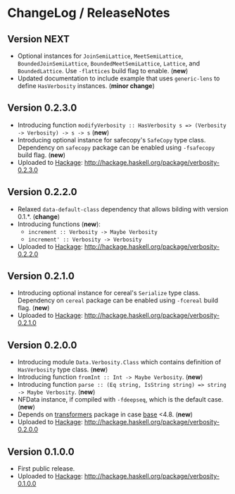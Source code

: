 # ChangeLog / ReleaseNotes


## Version NEXT

* Optional instances for `JoinSemiLattice`, `MeetSemiLattice`,
  `BoundedJoinSemiLattice`, `BoundedMeetSemiLattice`, `Lattice`, and
  `BoundedLattice`. Use `-flattices` build flag to enable. (**new**)
* Updated documentation to include example that uses `generic-lens` to define
  `HasVerbosity` instances. (**minor change**)


## Version 0.2.3.0

* Introducing function
  `modifyVerbosity :: HasVerbosity s => (Verbosity -> Verbosity) -> s -> s`
  (**new**)
* Introducing optional instance for safecopy's `SafeCopy` type class. Dependency
  on `safecopy` package can be enabled using `-fsafecopy` build flag. (**new**)
* Uploaded to [Hackage][]: <http://hackage.haskell.org/package/verbosity-0.2.3.0>


## Version 0.2.2.0

* Relaxed `data-default-class` dependency that allows bilding with version
  0.1.\*. (**change**)
* Introducing functions (**new**):
    * `increment :: Verbosity -> Maybe Verbosity`
    * `increment' :: Verbosity -> Verbosity`
* Uploaded to [Hackage][]: <http://hackage.haskell.org/package/verbosity-0.2.2.0>


## Version 0.2.1.0

* Introducing optional instance for cereal's `Serialize` type class. Dependency
  on `cereal` package can be enabled using `-fcereal` build flag. (**new**)
* Uploaded to [Hackage][]: <http://hackage.haskell.org/package/verbosity-0.2.1.0>


## Version 0.2.0.0

* Introducing module `Data.Verbosity.Class` which contains definition of
  `HasVerbosity` type class. (**new**)
* Introducing function `fromInt :: Int -> Maybe Verbosity`. (**new**)
* Introducing function
  `parse :: (Eq string, IsString string) => string -> Maybe Verbosity`. (**new**)
* NFData instance, if compiled with `-fdeepseq`, which is the default case.
  (**new**)
* Depends on [transformers][] package in case [base][] <4.8. (**new**)
* Uploaded to [Hackage][]: <http://hackage.haskell.org/package/verbosity-0.2.0.0>


## Version 0.1.0.0

* First public release.
* Uploaded to [Hackage][]: <http://hackage.haskell.org/package/verbosity-0.1.0.0>


[base]:
  http://hackage.haskell.org/package/base
  "base package on Hackage"
[Hackage]:
  http://hackage.haskell.org/
  "HackageDB (or just Hackage) is a collection of releases of Haskell packages."
[transformers]:
  http://hackage.haskell.org/package/transformers
  "transformers package on Hackage"
